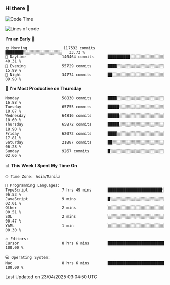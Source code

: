 ### Hi there 👋

<!--START_SECTION:waka-->
![Code Time](http://img.shields.io/badge/Code%20Time-6%2C008%20hrs%2018%20mins-blue)

![Lines of code](https://img.shields.io/badge/From%20Hello%20World%20I%27ve%20Written-126.8%20million%20lines%20of%20code-blue)

**I'm an Early 🐤** 

```text
🌞 Morning                117532 commits      ████████░░░░░░░░░░░░░░░░░   33.73 % 
🌆 Daytime                140464 commits      ██████████░░░░░░░░░░░░░░░   40.31 % 
🌃 Evening                55729 commits       ████░░░░░░░░░░░░░░░░░░░░░   15.99 % 
🌙 Night                  34774 commits       ██░░░░░░░░░░░░░░░░░░░░░░░   09.98 % 
```
📅 **I'm Most Productive on Thursday** 

```text
Monday                   58830 commits       ████░░░░░░░░░░░░░░░░░░░░░   16.88 % 
Tuesday                  65755 commits       █████░░░░░░░░░░░░░░░░░░░░   18.87 % 
Wednesday                64816 commits       █████░░░░░░░░░░░░░░░░░░░░   18.60 % 
Thursday                 65872 commits       █████░░░░░░░░░░░░░░░░░░░░   18.90 % 
Friday                   62072 commits       ████░░░░░░░░░░░░░░░░░░░░░   17.81 % 
Saturday                 21887 commits       ██░░░░░░░░░░░░░░░░░░░░░░░   06.28 % 
Sunday                   9267 commits        █░░░░░░░░░░░░░░░░░░░░░░░░   02.66 % 
```


📊 **This Week I Spent My Time On** 

```text
🕑︎ Time Zone: Asia/Manila

💬 Programming Languages: 
TypeScript               7 hrs 49 mins       ████████████████████████░   96.53 % 
JavaScript               9 mins              █░░░░░░░░░░░░░░░░░░░░░░░░   02.01 % 
Other                    2 mins              ░░░░░░░░░░░░░░░░░░░░░░░░░   00.51 % 
SQL                      2 mins              ░░░░░░░░░░░░░░░░░░░░░░░░░   00.47 % 
YAML                     1 min               ░░░░░░░░░░░░░░░░░░░░░░░░░   00.30 % 

🔥 Editors: 
Cursor                   8 hrs 6 mins        █████████████████████████   100.00 % 

💻 Operating System: 
Mac                      8 hrs 6 mins        █████████████████████████   100.00 % 
```


 Last Updated on 23/04/2025 03:04:50 UTC
<!--END_SECTION:waka-->


<!--
**rad182/rad182** is a ✨ _special_ ✨ repository because its `README.md` (this file) appears on your GitHub profile.

Here are some ideas to get you started:

- 🔭 I’m currently working on ...
- 🌱 I’m currently learning ...
- 👯 I’m looking to collaborate on ...
- 🤔 I’m looking for help with ...
- 💬 Ask me about ...
- 📫 How to reach me: ...
- 😄 Pronouns: ...
- ⚡ Fun fact: ...
-->
